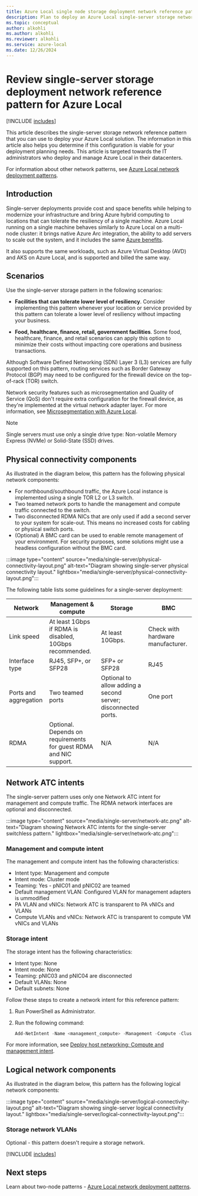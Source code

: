 ```yaml
---
title: Azure Local single node storage deployment network reference pattern
description: Plan to deploy an Azure Local single-server storage network reference pattern.
ms.topic: conceptual
author: alkohli
ms.author: alkohli
ms.reviewer: alkohli
ms.service: azure-local
ms.date: 12/26/2024
---
```


# Review single-server storage deployment network reference pattern for Azure Local

[!INCLUDE [includes](../includes/hci-applies-to-23h2-22h2.md)]

This article describes the single-server storage network reference pattern that you can use to deploy your Azure Local solution. The information in this article also helps you determine if this configuration is viable for your deployment planning needs. This article is targeted towards the IT administrators who deploy and manage Azure Local in their datacenters.

For information about other network patterns, see [Azure Local network deployment patterns](choose-network-pattern.md).

## Introduction

Single-server deployments provide cost and space benefits while helping to modernize your infrastructure and bring Azure hybrid computing to locations that can tolerate the resiliency of a single machine. Azure Local running on a single machine behaves similarly to Azure Local on a multi-node cluster: it brings native Azure Arc integration, the ability to add servers to scale out the system, and it includes the same [Azure benefits](../manage/azure-benefits.md).

It also supports the same workloads, such as Azure Virtual Desktop (AVD) and AKS on Azure Local, and is supported and billed the same way.

## Scenarios

Use the single-server storage pattern in the following scenarios:

- **Facilities that can tolerate lower level of resiliency**. Consider implementing this pattern whenever your location or service provided by this pattern can tolerate a lower level of resiliency without impacting your business.

- **Food, healthcare, finance, retail, government facilities**. Some food, healthcare, finance, and retail scenarios can apply this option to minimize their costs without impacting core operations and business transactions.

Although Software Defined Networking (SDN) Layer 3 (L3) services are fully supported on this pattern, routing services such as Border Gateway Protocol (BGP) may need to be configured for the firewall device on the top-of-rack (TOR) switch.

Network security features such as microsegmentation and Quality of Service (QoS) don't require extra configuration for the firewall device, as they're implemented at the virtual network adapter layer. For more information, see [Microsegmentation with Azure Local](https://techcommunity.microsoft.com/t5/azure-stack-blog/microsegmentation-with-azure-stack-hci/ba-p/2276339).

> [!NOTE]
> Single servers must use only a single drive type: Non-volatile Memory Express (NVMe) or Solid-State (SSD) drives.

## Physical connectivity components

As illustrated in the diagram below, this pattern has the following physical network components:

- For northbound/southbound traffic, the Azure Local instance is implemented using a single TOR L2 or L3 switch.
- Two teamed network ports to handle the management and compute traffic connected to the switch.
- Two disconnected RDMA NICs that are only used if add a second server to your system for scale-out. This means no increased costs for cabling or physical switch ports.
- (Optional) A BMC card can be used to enable remote management of your environment. For security purposes, some solutions might use a headless configuration without the BMC card.

:::image type="content" source="media/single-server/physical-connectivity-layout.png" alt-text="Diagram showing single-server physical connectivity layout." lightbox="media/single-server/physical-connectivity-layout.png":::

The following table lists some guidelines for a single-server deployment:

|Network|Management & compute|Storage|BMC|
|--|--|--|--|
|Link speed|At least 1Gbps if RDMA is disabled, 10Gbps recommended.|At least 10Gbps.|Check with hardware manufacturer.|
|Interface type|RJ45, SFP+, or SFP28|SFP+ or SFP28|RJ45|
|Ports and aggregation|Two teamed ports|Optional to allow adding a second server; disconnected ports.|One port|
|RDMA|Optional. Depends on requirements for guest RDMA and NIC support.|N/A|N/A|

## Network ATC intents

The single-server pattern uses only one Network ATC intent for management and compute traffic. The RDMA network interfaces are optional and disconnected.

:::image type="content" source="media/single-server/network-atc.png" alt-text="Diagram showing Network ATC intents for the single-server switchless pattern." lightbox="media/single-server/network-atc.png":::

### Management and compute intent

The management and compute intent has the following characteristics:

- Intent type: Management and compute
- Intent mode: Cluster mode
- Teaming: Yes - pNIC01 and pNIC02 are teamed
- Default management VLAN: Configured VLAN for management adapters is ummodified
- PA VLAN and vNICs: Network ATC is transparent to PA vNICs and VLANs
- Compute VLANs and vNICs: Network ATC is transparent to compute VM vNICs and VLANs

### Storage intent

The storage intent has the following characteristics:

- Intent type: None
- Intent mode: None
- Teaming: pNIC03 and pNIC04 are disconnected
- Default VLANs: None
- Default subnets: None

Follow these steps to create a network intent for this reference pattern:

1. Run PowerShell as Administrator.
1. Run the following command:

    ```powershell
    Add-NetIntent -Name <management_compute> -Management -Compute -ClusterName <HCI01> -AdapterName <pNIC01, pNIC02>
    ```

For more information, see [Deploy host networking: Compute and management intent](../deploy/network-atc.md#compute-and-management-intent).

## Logical network components

As illustrated in the diagram below, this pattern has the following logical network components:

:::image type="content" source="media/single-server/logical-connectivity-layout.png" alt-text="Diagram showing single-server logical connectivity layout." lightbox="media/single-server/logical-connectivity-layout.png":::

### Storage network VLANs

Optional - this pattern doesn't require a storage network.

[!INCLUDE [includes](../includes/hci-patterns-single-node.md)]

## Next steps

Learn about two-node patterns - [Azure Local network deployment patterns](choose-network-pattern.md).